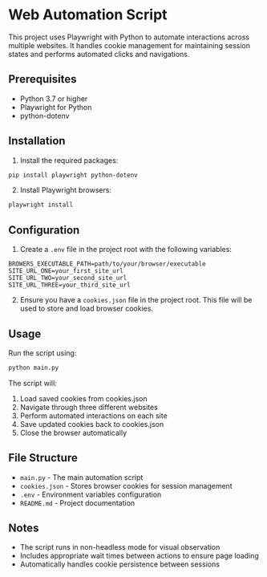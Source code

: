 # Web Automation Script

This project uses Playwright with Python to automate interactions across multiple websites. It handles cookie management for maintaining session states and performs automated clicks and navigations.

## Prerequisites

- Python 3.7 or higher
- Playwright for Python
- python-dotenv

## Installation

1. Install the required packages:
```bash
pip install playwright python-dotenv
```

2. Install Playwright browsers:
```bash
playwright install
```

## Configuration

1. Create a `.env` file in the project root with the following variables:
```
BROWERS_EXECUTABLE_PATH=path/to/your/browser/executable
SITE_URL_ONE=your_first_site_url
SITE_URL_TWO=your_second_site_url
SITE_URL_THREE=your_third_site_url
```

2. Ensure you have a `cookies.json` file in the project root. This file will be used to store and load browser cookies.

## Usage

Run the script using:
```bash
python main.py
```

The script will:
1. Load saved cookies from cookies.json
2. Navigate through three different websites
3. Perform automated interactions on each site
4. Save updated cookies back to cookies.json
5. Close the browser automatically

## File Structure

- `main.py` - The main automation script
- `cookies.json` - Stores browser cookies for session management
- `.env` - Environment variables configuration
- `README.md` - Project documentation

## Notes

- The script runs in non-headless mode for visual observation
- Includes appropriate wait times between actions to ensure page loading
- Automatically handles cookie persistence between sessions
